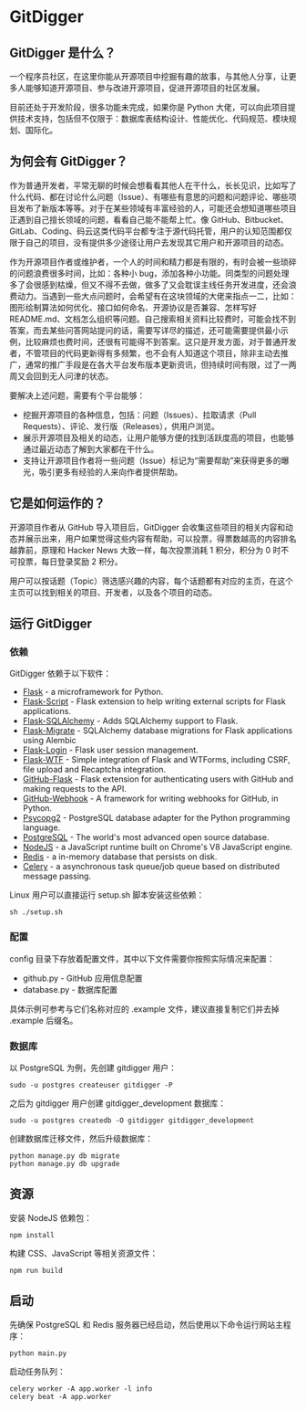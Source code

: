 # GitDigger

## GitDigger 是什么？

一个程序员社区，在这里你能从开源项目中挖掘有趣的故事，与其他人分享，让更多人能够知道开源项目、参与改进开源项目，促进开源项目的社区发展。

目前还处于开发阶段，很多功能未完成，如果你是 Python 大佬，可以向此项目提供技术支持，包括但不仅限于：数据库表结构设计、性能优化、代码规范、模块规划、国际化。

## 为何会有 GitDigger？

作为普通开发者，平常无聊的时候会想看看其他人在干什么，长长见识，比如写了什么代码、都在讨论什么问题（Issue）、有哪些有意思的问题和问题评论、哪些项目发布了新版本等等。对于在某些领域有丰富经验的人，可能还会想知道哪些项目正遇到自己擅长领域的问题，看看自己能不能帮上忙。像 GitHub、Bitbucket、GitLab、Coding、码云这类代码平台都专注于源代码托管，用户的认知范围都仅限于自己的项目，没有提供多少途径让用户去发现其它用户和开源项目的动态。

作为开源项目作者或维护者，一个人的时间和精力都是有限的，有时会被一些琐碎的问题浪费很多时间，比如：各种小 bug，添加各种小功能。同类型的问题处理多了会很感到枯燥，但又不得不去做，做多了又会耽误主线任务开发进度，还会浪费动力。当遇到一些大点问题时，会希望有在这块领域的大佬来指点一二，比如：图形绘制算法如何优化、接口如何命名、开源协议是否兼容、怎样写好 README.md、文档怎么组织等问题。自己搜索相关资料比较费时，可能会找不到答案，而去某些问答网站提问的话，需要写详尽的描述，还可能需要提供最小示例，比较麻烦也费时间，还很有可能得不到答案。这只是开发方面，对于普通开发者，不管项目的代码更新得有多频繁，也不会有人知道这个项目，除非主动去推广，通常的推广手段是在各大平台发布版本更新资讯，但持续时间有限，过了一两周又会回到无人问津的状态。

要解决上述问题，需要有个平台能够：

- 挖掘开源项目的各种信息，包括：问题（Issues）、拉取请求（Pull Requests）、评论、发行版（Releases），供用户浏览。
- 展示开源项目及相关的动态，让用户能够方便的找到活跃度高的项目，也能够通过最近动态了解到大家都在干什么。
- 支持让开源项目作者将一些问题（Issue）标记为“需要帮助”来获得更多的曝光，吸引更多有经验的人来向作者提供帮助。

## 它是如何运作的？

开源项目作者从 GitHub 导入项目后，GitDigger 会收集这些项目的相关内容和动态并展示出来，用户如果觉得这些内容有帮助，可以投票，得票数越高的内容排名越靠前，原理和 Hacker News 大致一样，每次投票消耗 1 积分，积分为 0 时不可投票，每日登录奖励 2 积分。

用户可以按话题（Topic）筛选感兴趣的内容，每个话题都有对应的主页，在这个主页可以找到相关的项目、开发者，以及各个项目的动态。

## 运行 GitDigger

### 依赖

GitDigger 依赖于以下软件：

- [Flask](https://github.com/pallets/flask) - a microframework for Python.
- [Flask-Script](https://github.com/smurfix/flask-script) - Flask extension to help writing external scripts for Flask applications.
- [Flask-SQLAlchemy](https://github.com/mitsuhiko/flask-sqlalchemy) - Adds SQLAlchemy support to Flask.
- [Flask-Migrate](https://github.com/miguelgrinberg/Flask-Migrate) - SQLAlchemy database migrations for Flask applications using Alembic
- [Flask-Login](https://github.com/maxcountryman/flask-login) - Flask user session management. 
- [Flask-WTF](https://github.com/lepture/flask-wtf) - Simple integration of Flask and WTForms, including CSRF, file upload and Recaptcha integration.
- [GitHub-Flask](https://github.com/cenkalti/github-flask) - Flask extension for authenticating users with GitHub and making requests to the API. 
- [GitHub-Webhook](https://github.com/bloomberg/python-github-webhook) - A framework for writing webhooks for GitHub, in Python.
- [Psycopg2](https://github.com/psycopg/psycopg2) - PostgreSQL database adapter for the Python programming language.
- [PostgreSQL](https://www.postgresql.org/download/) - The world's most advanced open source database.
- [NodeJS](https://nodejs.org/) - a JavaScript runtime built on Chrome's V8 JavaScript engine.
- [Redis](https://github.com/antirez/redis) - a in-memory database that persists on disk.
- [Celery](https://github.com/celery/celery) - a asynchronous task queue/job queue based on distributed message passing.

Linux 用户可以直接运行 setup.sh 脚本安装这些依赖：

    sh ./setup.sh

### 配置

config 目录下存放着配置文件，其中以下文件需要你按照实际情况来配置：

- github.py - GitHub 应用信息配置
- database.py - 数据库配置

具体示例可参考与它们名称对应的 .example 文件，建议直接复制它们并去掉 .example 后缀名。

### 数据库

以 PostgreSQL 为例，先创建 gitdigger 用户：

    sudo -u postgres createuser gitdigger -P

之后为 gitdigger 用户创建 gitdigger_development 数据库：

    sudo -u postgres createdb -O gitdigger gitdigger_development

创建数据库迁移文件，然后升级数据库：

    python manage.py db migrate
    python manage.py db upgrade

## 资源

安装 NodeJS 依赖包：

    npm install

构建 CSS、JavaScript 等相关资源文件：

    npm run build

## 启动

先确保 PostgreSQL 和 Redis 服务器已经启动，然后使用以下命令运行网站主程序：

    python main.py

启动任务队列：

    celery worker -A app.worker -l info
    celery beat -A app.worker
